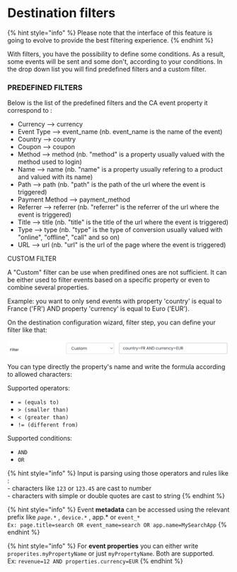 # Destination filters

{% hint style="info" %}
Please note that the interface of this feature is going to evolve to provide the best filtering experience.
{% endhint %}

With filters, you have the possibility to define some conditions. As a result, some events will be sent and some don't, according to your conditions.
In the drop down list you will find predefined filters and a custom filter.

### PREDEFINED FILTERS

Below is the list of the predefined filters and the CA event property it correspond to :
* Currency --> currency
* Event Type --> event_name (nb. event_name is the name of the event)
* Country --> country
* Coupon --> coupon
* Method --> method (nb. "method" is a property usually valued with the method used to login) 
* Name --> name (nb. "name" is a property usually refering to a product and valued with its name)
* Path --> path (nb. "path" is the path of the url where the event is triggered)
* Payment Method --> payment_method
* Referrer --> referrer (nb. "referrer" is the referrer of the url where the event is triggered)
* Title --> title (nb. "title" is the title of the url where the event is triggered)
* Type --> type (nb. "type" is the type of conversion usually valued with "online", "offline", "call" and so on)
* URL --> url (nb. "url" is the url of the page where the event is triggered)

CUSTOM FILTER

A "Custom" filter can be use when predifined ones are not sufficient.
It can be either used to filter events based on a specific property or even to combine several properties.

Example: you want to only send events with property 'country' is equal to France ('FR') AND property 'currency' is equal to Euro ('EUR').

On the destination configuration wizard, filter step, you can define your filter like that:

![](<../../../.gitbook/assets/Capture d’écran 2022-03-04 à 11.39.01.png>)

You can type directly the property's name and write the formula according to allowed characters:

Supported operators:

* `= (equals to)`
* `> (smaller than)`
* `< (greater than)`
* `!= (different from)`

Supported conditions:

* `AND`
* `OR`

{% hint style="info" %}
Input is parsing using those operators and rules like : \
\- characters like `123` or `123.45` are cast to number \
\- characters with simple or double quotes are cast to string
{% endhint %}

{% hint style="info" %}
Event **metadata** can be accessed using the relevant prefix like _`page.*`_ , `device.*` , app.\* or `event_*`\
`Ex: page.title=search OR event_name=search OR app.name=MySearchApp`&#x20;
{% endhint %}

{% hint style="info" %}
For **event properties** you can either write `properites.myPropertyName` or just `myPropertyName`. Both are supported.\
Ex: `revenue=12 AND properties.currency=EUR`
{% endhint %}
